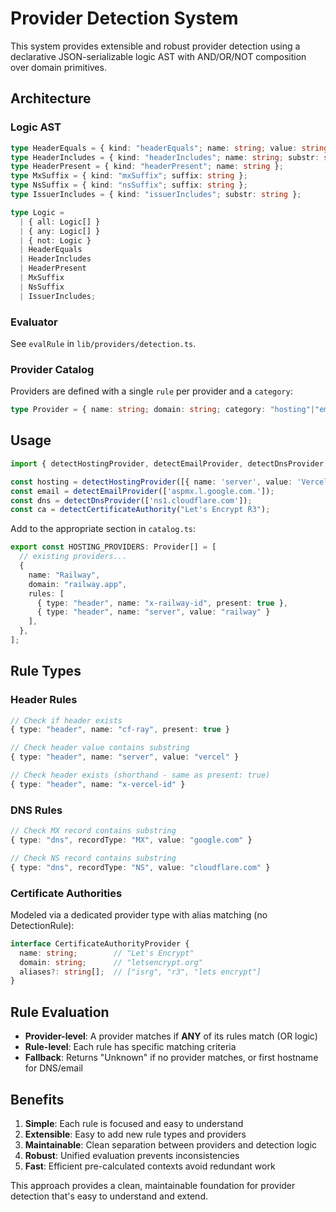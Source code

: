 # Provider Detection System

This system provides extensible and robust provider detection using a declarative JSON-serializable logic AST with AND/OR/NOT composition over domain primitives.

## Architecture

### Logic AST

```ts
type HeaderEquals = { kind: "headerEquals"; name: string; value: string };
type HeaderIncludes = { kind: "headerIncludes"; name: string; substr: string };
type HeaderPresent = { kind: "headerPresent"; name: string };
type MxSuffix = { kind: "mxSuffix"; suffix: string };
type NsSuffix = { kind: "nsSuffix"; suffix: string };
type IssuerIncludes = { kind: "issuerIncludes"; substr: string };

type Logic =
  | { all: Logic[] }
  | { any: Logic[] }
  | { not: Logic }
  | HeaderEquals
  | HeaderIncludes
  | HeaderPresent
  | MxSuffix
  | NsSuffix
  | IssuerIncludes;
```

### Evaluator

See `evalRule` in `lib/providers/detection.ts`.

### Provider Catalog

Providers are defined with a single `rule` per provider and a `category`:

```ts
type Provider = { name: string; domain: string; category: "hosting"|"email"|"dns"|"ca"; rule: Logic };
```

## Usage

```ts
import { detectHostingProvider, detectEmailProvider, detectDnsProvider, detectCertificateAuthority, resolveRegistrarDomain } from '@/lib/providers/detection';

const hosting = detectHostingProvider([{ name: 'server', value: 'Vercel' }]);
const email = detectEmailProvider(['aspmx.l.google.com.']);
const dns = detectDnsProvider(['ns1.cloudflare.com']);
const ca = detectCertificateAuthority("Let's Encrypt R3");
```

Add to the appropriate section in `catalog.ts`:

```typescript
export const HOSTING_PROVIDERS: Provider[] = [
  // existing providers...
  {
    name: "Railway",
    domain: "railway.app",
    rules: [
      { type: "header", name: "x-railway-id", present: true },
      { type: "header", name: "server", value: "railway" }
    ],
  },
];
```

## Rule Types

### Header Rules

```typescript
// Check if header exists
{ type: "header", name: "cf-ray", present: true }

// Check header value contains substring
{ type: "header", name: "server", value: "vercel" }

// Check header exists (shorthand - same as present: true)  
{ type: "header", name: "x-vercel-id" }
```

### DNS Rules

```typescript
// Check MX record contains substring
{ type: "dns", recordType: "MX", value: "google.com" }

// Check NS record contains substring
{ type: "dns", recordType: "NS", value: "cloudflare.com" }
```

### Certificate Authorities

Modeled via a dedicated provider type with alias matching (no DetectionRule):

```ts
interface CertificateAuthorityProvider {
  name: string;        // "Let's Encrypt"
  domain: string;      // "letsencrypt.org"
  aliases?: string[];  // ["isrg", "r3", "lets encrypt"]
}
```

## Rule Evaluation

- **Provider-level**: A provider matches if **ANY** of its rules match (OR logic)
- **Rule-level**: Each rule has specific matching criteria
- **Fallback**: Returns "Unknown" if no provider matches, or first hostname for DNS/email

## Benefits

1. **Simple**: Each rule is focused and easy to understand
2. **Extensible**: Easy to add new rule types and providers
3. **Maintainable**: Clean separation between providers and detection logic
4. **Robust**: Unified evaluation prevents inconsistencies
5. **Fast**: Efficient pre-calculated contexts avoid redundant work

This approach provides a clean, maintainable foundation for provider detection that's easy to understand and extend.